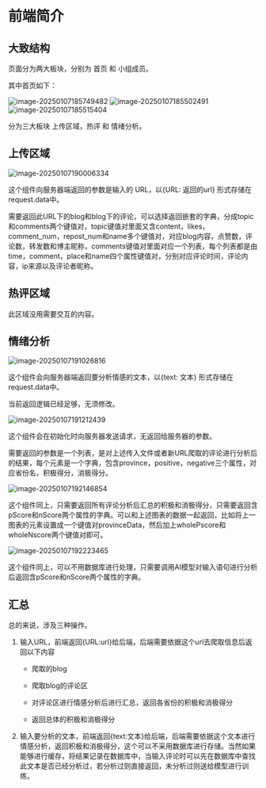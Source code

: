 # 前端简介

## 大致结构

页面分为两大板块，分别为 首页 和 小组成员。

其中首页如下：

![image-20250107185749482](C:\Users\86138\AppData\Roaming\Typora\typora-user-images\image-20250107185749482.png)
![image-20250107185502491](C:\Users\86138\AppData\Roaming\Typora\typora-user-images\image-20250107185502491.png)
![image-20250107185515404](C:\Users\86138\AppData\Roaming\Typora\typora-user-images\image-20250107185515404.png)

分为三大板块 上传区域，热评 和 情绪分析。

## 上传区域

![image-20250107190006334](C:\Users\86138\AppData\Roaming\Typora\typora-user-images\image-20250107190006334.png)

这个组件向服务器端返回的参数是输入的 URL，以{URL: 返回的url} 形式存储在request.data中。

需要返回此URL下的blog和blog下的评论，可以选择返回嵌套的字典，分成topic和comments两个键值对，topic键值对里面又含content，likes，comment_num，repost_num和name多个键值对，对应blog内容，点赞数，评论数，转发数和博主昵称，comments键值对里面对应一个列表，每个列表都是由time，comment，place和name四个属性键值对，分别对应评论时间，评论内容，ip来源以及评论者昵称。

## 热评区域

此区域没用需要交互的内容。

## 情绪分析

![image-20250107191026816](C:\Users\86138\AppData\Roaming\Typora\typora-user-images\image-20250107191026816.png)

这个组件会向服务器端返回要分析情感的文本，以{text: 文本} 形式存储在request.data中。

当前返回逻辑已经足够，无须修改。

![image-20250107191212439](C:\Users\86138\AppData\Roaming\Typora\typora-user-images\image-20250107191212439.png)

这个组件会在初始化时向服务器发送请求，无返回给服务器的参数。

需要返回的参数是一个列表，是对上述传入文件或者新URL爬取的评论进行分析后的结果，每个元素是一个字典，包含province，positive，negative三个属性，对应省份名，积极得分，消极得分。

![image-20250107192146854](C:\Users\86138\AppData\Roaming\Typora\typora-user-images\image-20250107192146854.png)

这个组件同上，只需要返回所有评论分析后汇总的积极和消极得分，只需要返回含pScore和nScore两个属性的字典。可以和上述图表的数据一起返回，比如将上一图表的元素设置成一个键值对provinceData，然后加上wholePscore和wholeNscore两个键值对即可。

![image-20250107192223465](C:\Users\86138\AppData\Roaming\Typora\typora-user-images\image-20250107192223465.png)

这个组件同上，可以不用数据库进行处理，只需要调用AI模型对输入语句进行分析后返回含pScore和nScore两个属性的字典。

## 汇总

总的来说，涉及三种操作。

1. 输入URL，前端返回{URL:url}给后端，后端需要依据这个url去爬取信息后返回以下内容

   + 爬取的blog

   + 爬取blog的评论区

   + 对评论区进行情感分析后进行汇总，返回各省份的积极和消极得分

   + 返回总体的积极和消极得分

2. 输入要分析的文本，前端返回{text:文本}给后端，后端需要依据这个文本进行情感分析，返回积极和消极得分，这个可以不采用数据库进行存储。当然如果能够进行缓存，将结果记录在数据库中，当输入评论时可以先在数据库中查找此文本是否已经分析过，若分析过则直接返回，未分析过则送给模型进行训练。
